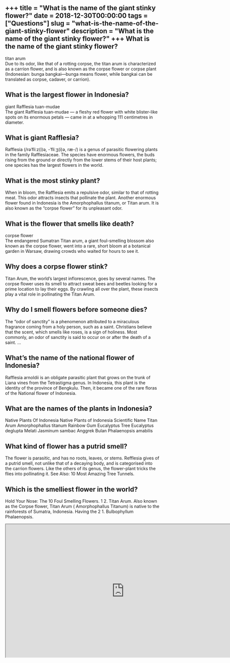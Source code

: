 +++
title = "What is the name of the giant stinky flower?"
date = 2018-12-30T00:00:00
tags = ["Questions"]
slug = "what-is-the-name-of-the-giant-stinky-flower"
description = "What is the name of the giant stinky flower?"
+++
What is the name of the giant stinky flower?
--------------------------------------------

titan arum  
Due to its odor, like that of a rotting corpse, the titan arum is characterized as a carrion flower, and is also known as the corpse flower or corpse plant (Indonesian: bunga bangkai—bunga means flower, while bangkai can be translated as corpse, cadaver, or carrion).

What is the largest flower in Indonesia?
----------------------------------------

giant Rafflesia tuan-mudae  
The giant Rafflesia tuan-mudae — a fleshy red flower with white blister-like spots on its enormous petals — came in at a whopping 111 centimetres in diameter.

What is giant Rafflesia?
------------------------

Rafflesia (/rəˈfliːz(i)ə, -ˈfliːʒ(i)ə, ræ-/) is a genus of parasitic flowering plants in the family Rafflesiaceae. The species have enormous flowers, the buds rising from the ground or directly from the lower stems of their host plants; one species has the largest flowers in the world.

What is the most stinky plant?
------------------------------

When in bloom, the Rafflesia emits a repulsive odor, similar to that of rotting meat. This odor attracts insects that pollinate the plant. Another enormous flower found in Indonesia is the Amorphophallus titanum, or Titan arum. It is also known as the “corpse flower” for its unpleasant odor.

What is the flower that smells like death?
------------------------------------------

corpse flower  
The endangered Sumatran Titan arum, a giant foul-smelling blossom also known as the corpse flower, went into a rare, short bloom at a botanical garden in Warsaw, drawing crowds who waited for hours to see it.

Why does a corpse flower stink?
-------------------------------

Titan Arum, the world’s largest inflorescence, goes by several names. The corpse flower uses its smell to attract sweat bees and beetles looking for a prime location to lay their eggs. By crawling all over the plant, these insects play a vital role in pollinating the Titan Arum.

Why do I smell flowers before someone dies?
-------------------------------------------

The “odor of sanctity” is a phenomenon attributed to a miraculous fragrance coming from a holy person, such as a saint. Christians believe that the scent, which smells like roses, is a sign of holiness. Most commonly, an odor of sanctity is said to occur on or after the death of a saint. …

What’s the name of the national flower of Indonesia?
----------------------------------------------------

Rafflesia arnoldii is an obligate parasitic plant that grows on the trunk of Liana vines from the Tetrastigma genus. In Indonesia, this plant is the identity of the province of Bengkulu. Then, it became one of the rare floras of the National flower of Indonesia.

What are the names of the plants in Indonesia?
----------------------------------------------

Native Plants Of Indonesia Native Plants of Indonesia Scientific Name Titan Arum Amorphophallus titanum Rainbow Gum Eucalyptus Tree Eucalyptus deglupta Melati Jasminum sambac Anggrek Bulan Phalaenopsis amabilis

What kind of flower has a putrid smell?
---------------------------------------

The flower is parasitic, and has no roots, leaves, or stems. Refflesia gives of a putrid smell, not unlike that of a decaying body, and is categorised into the carrion flowers. Like the others of its genus, the flower-plant tricks the flies into pollinating it. See Also: 10 Most Amazing Tree Tunnels.

Which is the smelliest flower in the world?
-------------------------------------------

Hold Your Nose: The 10 Foul Smelling Flowers. 1 2. Titan Arum. Also known as the Corpse flower, Titan Arum ( Amorphophallus Titanum) is native to the rainforests of Sumatra, Indonesia. Having the 2 1. Bulbophyllum Phalaenopsis.

<iframe allow="accelerometer; autoplay; clipboard-write; encrypted-media; gyroscope; picture-in-picture" allowfullscreen="" class="__youtube_prefs__  epyt-is-override  no-lazyload" data-no-lazy="1" data-origheight="433" data-origwidth="770" data-skipgform_ajax_framebjll="" height="433" id="_ytid_16758" loading="lazy" src="https://www.youtube.com/embed/0cGRujABwuQ?enablejsapi=1&autoplay=0&cc_load_policy=0&cc_lang_pref=&iv_load_policy=1&loop=0&modestbranding=0&rel=1&fs=1&playsinline=0&autohide=2&theme=dark&color=red&controls=1&" title="YouTube player" width="770"></iframe>
